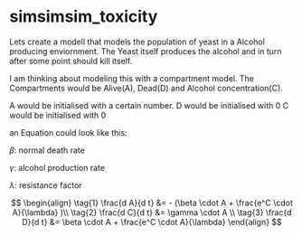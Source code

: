 # simsimsim_toxicity


Lets create a modell that models the population of yeast in a Alcohol producing enviornment.
The Yeast itself produces the alcohol and in turn after some point should kill itself.

I am thinking about modeling this with a compartment model.
The Compartments would be Alive(A), Dead(D) and Alcohol concentration(C).

A would be initialised with a certain number.
D would be initialised with 0
C would be initialised with 0

an Equation could look like this:

$\beta$: normal death rate

$\gamma$: alcohol production rate

$\lambda$: resistance factor

$$
\begin{align}
  \tag{1}
  \frac{d A}{d t} &= - (\beta \cdot A + \frac{e^C \cdot A}{\lambda} )\\
  \tag{2}
  \frac{d C}{d t} &= \gamma \cdot A \\
  \tag{3}
  \frac{d D}{d t} &= \beta \cdot A + \frac{e^C \cdot A}{\lambda} 
\end{align}
$$

